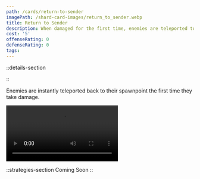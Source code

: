 ```yaml
---
path: /cards/return-to-sender
imagePath: /shard-card-images/return_to_sender.webp
title: Return to Sender
description: When damaged for the first time, enemies are teleported to their spawn point.
cost: '5'
offenseRating: 0
defenseRating: 0
tags:
---
```

::details-section

::
<p>Enemies are instantly teleported back to their spawnpoint the first time they take damage.</p>
<div class="w-[50rem] max-w-full mt-4"><video src="\shard-card-pages-content\return-to-sender\return_to_sender_demonstration.webm" controls class="max-w-full" /></div>

::strategies-section
Coming Soon
::